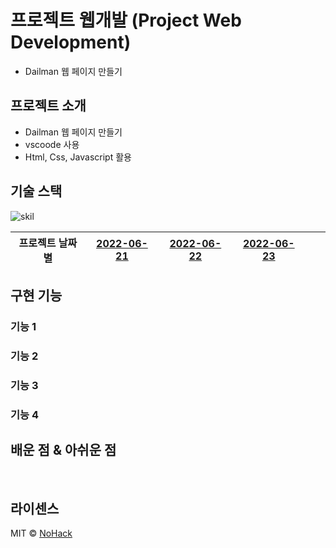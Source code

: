 # 프로젝트 웹개발 (Project Web Development)
- Dailman 웹 페이지 만들기

## 프로젝트 소개
- Dailman 웹 페이지 만들기
- vscoode 사용
- Html, Css, Javascript 활용

## 기술 스택

![skil]

|프로젝트 날짜별| [2022-06-21]  | [2022-06-22]  | [2022-06-23] |               |               |
| :-:          |  :-:          | :-:           | :-:          |  :-:          | :-:           |


## 구현 기능

### 기능 1

### 기능 2

### 기능 3

### 기능 4



## 배운 점 & 아쉬운 점

<p align="justify">

</p>

<br>

## 라이센스

MIT &copy; [NoHack](mailto:lbjp114@gmail.com)

[2022-06-21]: https://lively-kulfi-a1a64d.netlify.app
[2022-06-22]: https://earnest-malabi-19999e.netlify.app
[2022-06-23]: https://vocal-cat-9475ad.netlify.app




<!-- Stack Icon Refernces -->

[skil]: https://s3.ap-northeast-2.amazonaws.com/bootcamp-prep-assets/images/html-css-js.gif
<!-- [js]: https://commons.wikimedia.org/wiki/File:Javascript-shield.svg -->
<!-- [html]: https://upload.wikimedia.org/wikipedia/commons/thumb/6/61/HTML5_logo_and_wordmark.svg/1024px-HTML5_logo_and_wordmark.svg.png -->
<!-- [css]: https://i.pinimg.com/originals/eb/7e/20/eb7e20e646f5b7ec9ed4f8f78a5dee8f.png -->

